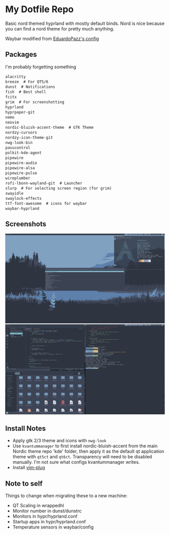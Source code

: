 # My Dotfile Repo

Basic nord themed hyprland with mostly default binds. Nord is nice because you can find a nord theme for pretty much anything.

Waybar modified from [EduardoPazz's config](https://github.com/EduardoPazz/dot_files)

## Packages

I'm probably forgetting something

```shell
alacritty
breeze  # For QT5/6
dunst  # Notifications
fish  # Best shell
fcitx
grim  # For screenshotting
hyprland
hyprpaper-git
nemo
neovim
nordic-bluish-accent-theme  # GTK Theme
nordzy-cursors
nordzy-icon-theme-git
nwg-look-bin
pavucontrol
polkit-kde-agent
pipewire
pipewire-audio
pipewire-alsa
pipewire-pulse
wireplumber
rofi-lbonn-wayland-git  # Launcher
slurp  # For selecting screen region (for grim)
swayidle
swaylock-effects
ttf-font-awesome  # icons for waybar
waybar-hyprland

```

## Screenshots

![screenshot1](https://raw.githubusercontent.com/njanke96/dotfiles/master/misc/screen1.png)
![screenshot2](https://raw.githubusercontent.com/njanke96/dotfiles/master/misc/screen2.png)

## Install Notes

- Apply gtk 2/3 theme and icons with `nwg-look`
- Use `kvantummanager` to first install nordic-bluish-accent from the main Nordic theme repo 'kde' folder, then apply it as the default qt application theme with `qt5ct` and `qt6ct`. Transparency will need to be disabled manually. I'm not sure what configs kvantummanager writes. 
- Install [vim-plug](https://github.com/junegunn/vim-plug)

## Note to self

Things to change when migrating these to a new machine:

- QT Scaling in wrappedhl
- Monitor number in dunst/dunstrc
- Monitors in hypr/hyprland.conf
- Startup apps in hypr/hyprland.conf
- Temperature sensors in waybar/config
